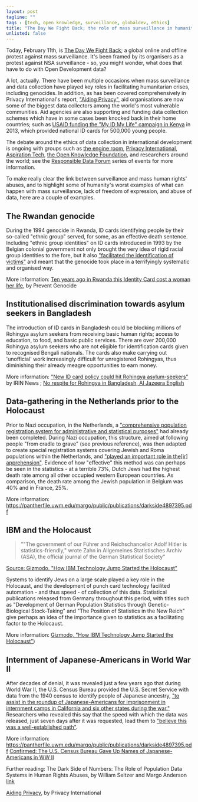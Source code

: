 ```yaml
---
layout: post
tagline: ""
tags : [tech, open knowledge, surveillance, globaldev, ethics]
title: "The Day We Fight Back; the role of mass surveillance in humanitarian crises"
unlisted: false
---
```


Today, February 11th, is [The Day We Fight Back](https://thedaywefightback.org/); a global online and offline protest against mass surveillance. It's been framed by its organisers as a protest against NSA surveillance - so, you might wonder, what does that have to do with Open Development data? 

A lot, actually. There have been multiple occasions when mass surveillance and data collection have played key roles in facilitating humanitarian crises, including genocides. In addition, as has been covered comprehensively in Privacy International's report, ["Aiding Privacy"](https://www.privacyinternational.org/projects/aiding-privacy), aid organisations are now some of the biggest data collectors among the world's most vulnerable communities. Aid agencies are also supporting and funding data collection schemes which have in some cases been knocked back in their home countries; such as [USAID funding the "My ID My Life" campaign in Kenya](http://www.whitehouse.gov/the-press-office/2013/06/27/fact-sheet-us-support-strengthening-democratic-institutions-rule-law-and) in 2013, which provided national ID cards for 500,000 young people. 

The debate around the ethics of data collection in international development is ongoing with groups such as [the engine room](https://www.theengineroom.org/), [Privacy International](https://www.privacyinternational.org/), [Aspiration Tech](http://aspirationtech.org/), [the Open Knowledge Foundation](http://okfn.org/), and researchers around the world; see the [Responsible Data Forum](https://www.theengineroom.org/projects/responsible-data-forum/) series of events for more information. 

To make really clear the link between surveillance and mass human rights' abuses, and to highlight some of humanity's worst examples of what can happen with mass surveillance, lack of freedom of expression, and abuse of data, here are a couple of examples. 

<h2>The Rwandan genocide</h2> 

During the 1994 genocide in Rwanda, ID cards identifying people by their so-called "ethnic group" served, for some, as an effective death sentence. Including "ethnic group identities" on ID cards introduced in 1993 by the Belgian colonial government not only brought the very idea of rigid racial group identities to the fore, but it also ["facilitated the identification of victims"](http://www.preventgenocide.org/edu/pastgenocides/rwanda/indangamuntu.htm) and meant that the genocide took place in a terrifyingly systematic and organised way. 

More information: [Ten years ago in Rwanda this Identity Card cost a woman her life](http://www.preventgenocide.org/edu/pastgenocides/rwanda/indangamuntu.htm), by Prevent Genocide 

<h2>Institutionalised discrimination towards asylum seekers in Bangladesh</h2> 

The introduction of ID cards in Bangladesh could be blocking millions of Rohingya asylum seekers from receiving basic human rights; access to education, to food, and basic public services. There are over 200,000 Rohingya asylum seekers who are not eligible for identification cards given to recognised Bengali nationals. The cards also make carrying out 'unofficial' work increasingly difficult for unregistered Rohingyas, thus diminishing their already meagre opportunities to earn money.

More information: ["New ID card policy could hit Rohingya asylum-seekers"](http://www.irinnews.org/report/92302/bangladesh-new-id-card-policy-could-hit-rohingya-asylum-seekers) by IRIN News ; [No respite for Rohingya in Bangladesh, Al Jazeera English](http://www.aljazeera.com/indepth/features/2014/01/no-respite-rohingya-bangladesh-201411675944519957.html)

<h2>Data-gathering in the Netherlands prior to the Holocaust</h2> 

Prior to Nazi occupation, in the Netherlands, a ["comprehensive population registration system for administrative and statistical purposes"](https://pantherfile.uwm.edu/margo/public/publications/darkside4897395.pdf) had already been completed. During Nazi occupation, this structure, aimed at following people "from cradle to grave" (see previous reference), was then adapted to create special registration systems covering Jewish and Roma populations within the Netherlands, and ["played an important role in the[ir] apprehension"](https://pantherfile.uwm.edu/margo/public/publications/darkside4897395.pdf). Evidence of how "effective" this method was can perhaps be seen in the statistics - at a terrible 73%, Dutch Jews had the highest death rate among all other occupied western European countries. As comparison, the death rate among the Jewish population in Belgium was 40% and in France, 25%. 

More information: https://pantherfile.uwm.edu/margo/public/publications/darkside4897395.pdf

<h2>IBM and the Holocaust</h2>

<blockquote>""The government of our Führer and Reichschancellor Adolf Hitler is statistics-friendly," wrote Zahn in Allgemeines Statistisches Archiv (ASA), the official journal of the German Statistical Society"</blockquote>

[Source: Gizmodo, "How IBM Technology Jump Started the Holocaust"](http://gizmodo.com/5812025/how-ibm-technology-jump-started-the-holocaust)

Systems to identify Jews on a large scale played a key role in the Holocaust, and the development of punch card technology facilited automation - and thus speed - of collection of this data. Statistical publications released from Germany throughout this period, with titles such as "Development of German Population Statistics through Genetic-Biological Stock-Taking" and "The Position of Statistics in the New Reich" give perhaps an idea of the importance given to statistics as a facilitating factor to the Holocaust. 

More information: [Gizmodo, "How IBM Technology Jump Started the Holocaust"](http://gizmodo.com/5812025/how-ibm-technology-jump-started-the-holocaust))

<h2>Internment of Japanese-Americans in World War II</h2>

After decades of denial, it was revealed just a few years ago that during World War II, the U.S. Census Bureau provided the U.S. Secret Service with data from the 1940 census to identify people of Japanese ancestry, ["to assist in the roundup of Japanese-Americans for imprisonment in internment camps in California and six other states during the war."](http://www.scientificamerican.com/article/confirmed-the-us-census-b/) Researchers who revealed this say that the speed with which the data was released, just seven days after it was requested, lead them to ["believe this was a well-established path"](http://www.scientificamerican.com/article/confirmed-the-us-census-b/).

More information: https://pantherfile.uwm.edu/margo/public/publications/darkside4897395.pdf
[Confirmed: The U.S. Census Bureau Gave Up Names of Japanese-Americans in WW II](http://www.scientificamerican.com/article/confirmed-the-us-census-b/)

Further reading: The Dark Side of Numbers: The Role of Population Data Systems in Human Rights Abuses, by William Seltzer and Margo Anderson [link](https://pantherfile.uwm.edu/margo/public/publications/darkside4897395.pdf)

[Aiding Privacy](https://www.privacyinternational.org/projects/aiding-privacy), by Privacy International
